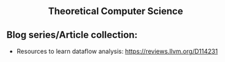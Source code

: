 <h2 align="center">Theoretical Computer Science</h2>

## Blog series/Article collection:

- Resources to learn dataflow analysis: https://reviews.llvm.org/D114231
